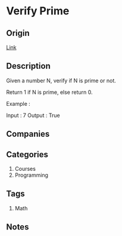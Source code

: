 # Verify Prime

## Origin

[Link](https://www.interviewbit.com/problems/verify-prime/)

## Description

Given a number N, verify if N is prime or not.

Return 1 if N is prime, else return 0.

Example :

Input : 7
Output : True

## Companies

## Categories

1. Courses
1. Programming

## Tags

1. Math

## Notes